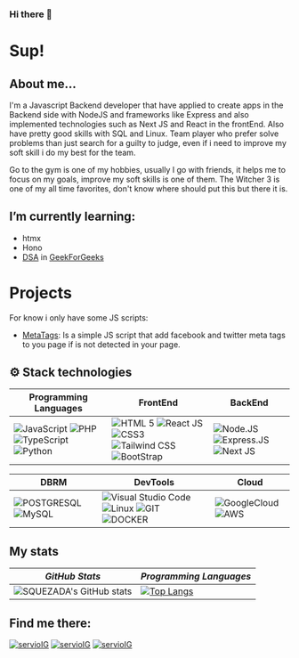 ### Hi there 👋
# Sup! 

## About me...
I'm a Javascript Backend developer that have applied to create apps in the Backend side with NodeJS and frameworks like Express and also implemented technologies such as Next JS and React in the frontEnd. Also have pretty good skills with SQL and Linux. Team player who prefer solve problems than just search for a guilty to judge, even if i need to improve my soft skill i do my best for the team.

Go to the gym is one of my hobbies, usually I go with friends, it helps me to focus on my goals, improve my soft skills is one of them. The Witcher 3 is one of my all time favorites, don't know where should put this but there it is.

## I’m currently learning: 
- htmx
- Hono
- [DSA](https://www.geeksforgeeks.org/data-structures/?ref=shm) in [GeekForGeeks](https://www.geeksforgeeks.org/)

# Projects

For know i only have some JS scripts:

- [MetaTags](https://github.com/SQUEZADA/metaTags): Is a simple JS script that add facebook and twitter meta tags to you page if is not detected in your page.


## ⚙ Stack technologies

|Programming Languages|FrontEnd|BackEnd|
|---|---|---|
|![JavaScript](https://img.shields.io/badge/JavaScript-323330?style=for-the-badge&logo=javascript&logoColor=F7DF1E) ![PHP](https://img.shields.io/badge/php-777BB3.svg?style=for-the-badge&logo=php&logoColor=white) ![TypeScript](https://img.shields.io/badge/typescript-%23007ACC.svg?style=for-the-badge&logo=typescript&logoColor=white)   ![Python](https://img.shields.io/badge/python-4B8BBE.svg?style=for-the-badge&logo=python&logoColor=white)|![HTML 5](https://img.shields.io/badge/HTML5-E34F26?style=for-the-badge&logo=html5&logoColor=white) ![React JS](https://img.shields.io/badge/React-20232A?style=for-the-badge&logo=react&logoColor=61DAFB)  ![CSS3](https://img.shields.io/badge/CSS3-1572B6?style=for-the-badge&logo=css3&logoColor=white) ![Tailwind CSS](https://img.shields.io/badge/Tailwind_CSS-38B2AC?style=for-the-badge&logo=tailwind-css&logoColor=white) ![BootStrap](https://camo.githubusercontent.com/b13ed67c809178963ce9d538175b02649800772be1ce0cb02da5879e5614e236/68747470733a2f2f696d672e736869656c64732e696f2f62616467652f426f6f7473747261702d3536334437433f7374796c653d666f722d7468652d6261646765266c6f676f3d626f6f747374726170266c6f676f436f6c6f723d7768697465)  | ![Node.JS](https://img.shields.io/badge/Node.js-339933?style=for-the-badge&logo=nodedotjs&logoColor=white)  ![Express.JS](https://img.shields.io/badge/Express.js-000000?style=for-the-badge&logo=express&logoColor=white) ![Next JS](https://img.shields.io/badge/Next-black?style=for-the-badge&logo=next.js&logoColor=white)|

|DBRM|DevTools|Cloud
|---|---|---|
|![POSTGRESQL](https://img.shields.io/badge/PostgreSQL-316192?style=for-the-badge&logo=postgresql&logoColor=white) ![MySQL](https://img.shields.io/badge/mysql-%2300f.svg?style=for-the-badge&logo=mysql&logoColor=white)| ![Visual Studio Code](https://img.shields.io/badge/VSCode-0078d7.svg?style=for-the-badge&logo=visual-studio-code&logoColor=white) ![Linux](https://img.shields.io/badge/Linux-FCC624?style=for-the-badge&logo=linux&logoColor=black) ![GIT](https://img.shields.io/badge/GIT-E44C30?style=for-the-badge&logo=git&logoColor=white)   ![DOCKER](https://img.shields.io/badge/Docker-2CA5E0?style=for-the-badge&logo=docker&logoColor=white)|![GoogleCloud](https://img.shields.io/badge/Google%20Cloud-4285F4?style=for-the-badge&logo=google&logoColor=white)![AWS](https://img.shields.io/badge/AWS-FF9900?labelColor=131A22&style=for-the-badge&logo=amazon&logoColor=white)|

## My stats

| *GitHub Stats* | *Programming Languages* |
|---|---|  
| ![SQUEZADA's GitHub stats](https://github-readme-stats.vercel.app/api?username=squezada&show_icons=true&theme=tokyonight) |  [![Top Langs](https://github-readme-stats.vercel.app/api/top-langs/?username=squezada&show_icons=true&theme=city_lights)](https://github.com/anuraghazra/github-readme-stats) |

## Find me there:

[![servioIG](https://img.shields.io/badge/Servio%20Quezada-000000?color=DB4437&style=for-the-badge&logo=gmail&logoColor=white)](serviotquezada@gmail.com) [![servioIG](https://img.shields.io/badge/Servio%20Quezada-000000?color=4285F4&style=for-the-badge&logo=linkedin&logoColor=white)](https://www.linkedin.com/in/servio-quezada-67b6b3161/) [![servioIG](https://img.shields.io/badge/Servio%20Quezada-000000?color=1DA1F2&style=for-the-badge&logo=twitter&logoColor=white)](https://twitter.com/TulioQuezada)

<!--
**SQUEZADA/SQUEZADA** is a ✨ _special_ ✨ repository because its `README.md` (this file) appears on your GitHub profile.

Here are some ideas to get you started:

- 🔭 I’m currently working on ...
- 🌱 I’m currently learning ...
- 👯 I’m looking to collaborate on ...
- 🤔 I’m looking for help with ...
- 💬 Ask me about ...
- 📫 How to reach me: ...
- 😄 Pronouns: ...
- ⚡ Fun fact: ...
-->
